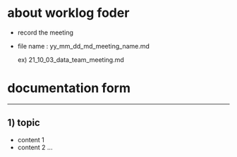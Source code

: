 # about worklog foder
- record the meeting
- file name : yy_mm_dd_md_meeting_name.md

  ex) 21_10_03_data_team_meeting.md

# documentation form
---
## 1) topic
- content 1
- content 2
...
